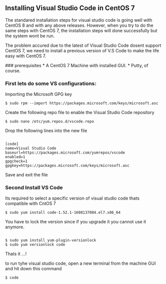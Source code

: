 ## Installing Visual Studio Code in CentOS 7

<p>The standared installation steps for visual studio code is going well with CentOS 8 and with any above releases. However, when you try to do the same steps with CentOS 7, the installation steps will done successfully but the system wont be run.</p>
<p>The problem accured due to the latest of Visual Studio Code dosent support CentOS 7, we need to install a previous version of V.S Code to make the life easy with CentOS 7.</p>
### prerequisites
* A CentOS 7 Machine with installed GUI.
* Putty, of course.

### First lets do some VS configurations:

Importing the Microsoft GPG key
<pre><code>$ sudo rpm --import https://packages.microsoft.com/keys/microsoft.asc</code></pre>

Create the following repo file to enable the Visual Studio Code repository
<pre><code>$ sudo nano /etc/yum.repos.d/vscode.repo</code></pre>

Drop the following lines into the new file
<pre><code>
[code]
name=Visual Studio Code
baseurl=https://packages.microsoft.com/yumrepos/vscode
enabled=1
gpgcheck=1
gpgkey=https://packages.microsoft.com/keys/microsoft.asc
</code></pre>
Save and exit the file

### Second Install VS Code
Its required to select a specific version of visual studio code thats compatible with CntOS 7 
<pre><code>$ sudo yum install code-1.52.1-1608137084.el7.x86_64 </code></pre>

You have to lock the version since if you upgrade it you cannot use it anymore.
<pre><code>
$ sudo yum install yum-plugin-versionlock
$ sudo yum versionlock code
</code></pre>

<p>Thats it ...!</p>
to run tyhe visual studio code, open a new terminal from the machine GUI and hit down this command
<pre><code>$ code </code></pre>
